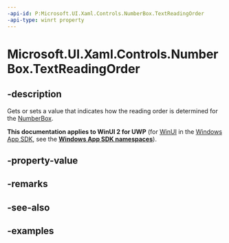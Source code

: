 ```yaml
---
-api-id: P:Microsoft.UI.Xaml.Controls.NumberBox.TextReadingOrder
-api-type: winrt property
---
```


# Microsoft.UI.Xaml.Controls.NumberBox.TextReadingOrder

<!--
public Windows.UI.Xaml.TextReadingOrder TextReadingOrder { get; set; }
-->

## -description

Gets or sets a value that indicates how the reading order is determined for the [NumberBox](numberbox.md).

**This documentation applies to WinUI 2 for UWP** (for [WinUI](/windows/apps/winui/winui3/) in the [Windows App SDK](/windows/apps/windows-app-sdk/), see the **[Windows App SDK namespaces](/windows/windows-app-sdk/api/winrt/)**).

## -property-value

## -remarks

## -see-also

## -examples

